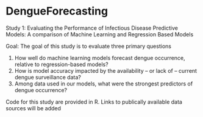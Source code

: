 # DengueForecasting
Study 1: Evaluating the Performance of Infectious Disease Predictive Models: A comparison of Machine Learning and Regression Based Models

Goal: The goal of this study is to evaluate three primary questions
  1) How well do machine learning models forecast dengue occurrence, relative to regression-based models?
  2) How is model accuracy impacted by the availability – or lack of – current dengue surveillance data?
  3) Among data used in our models, what were the strongest predictors of dengue occurrence?

Code for this study are provided in R. Links to publically available data sources will be added
